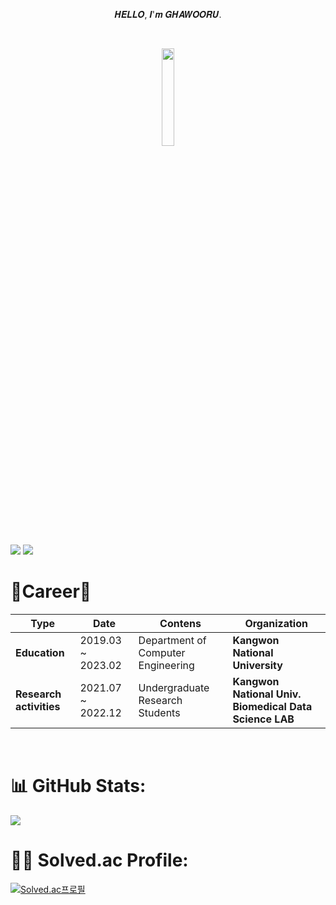 <div align=center> 

𝑯𝑬𝑳𝑳𝑶, 𝑰'𝒎 𝑮𝑯𝑨𝑾𝑶𝑶𝑹𝑼.

<br/>
  
[<img src = "https://github.com/OGYWORLD/Baekjoon_CPP/assets/76478579/230f4608-64d2-4109-8782-1dc7bc5fafb8" width="20%">](https://ozyworld.notion.site/OZYWORLD-1ac9a90c8cc54da68f7a424402a99040?pvs=4)

</div>

<img src="https://img.shields.io/badge/Unreal4-0E1128?style=for-the-badge&logo=unrealengine&logoColor=white"> <img src="https://img.shields.io/badge/Unreal5-0E1128?style=for-the-badge&logo=unrealengine&logoColor=white">

# 💫Career💫
| **Type**                | **Date**                       | **Contens**                               | **Organization**                                       |
|-------------------------|--------------------------------|-------------------------------------------|--------------------------------------------------------|
| **Education**           | 2019.03 ~ 2023.02                | Department of Computer Engineering        | **Kangwon National University**                        |
| **Research activities** | 2021.07 ~ 2022.12               | Undergraduate Research Students           | **Kangwon National Univ. Biomedical Data Science LAB** |

<br>

# 📊 GitHub Stats:
![](https://github-readme-stats.vercel.app/api?username=ogyworld&theme=tokyonight&hide_border=false&include_all_commits=false&count_private=false)<br/>

# 👩‍💻 Solved.ac Profile:
[![Solved.ac프로필](http://mazassumnida.wtf/api/v2/generate_badge?boj=ogy1004)](https://solved.ac/ogy1004)
